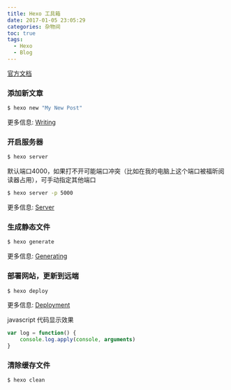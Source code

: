 ```yaml
---
title: Hexo 工具箱
date: 2017-01-05 23:05:29
categories: 杂物间
toc: true
tags:
  - Hexo
  - Blog
---
```



[官方文档](https://hexo.io/zh-cn/docs/)

### 添加新文章

``` bash
$ hexo new "My New Post"
```

更多信息: [Writing](https://hexo.io/docs/writing.html)

### 开启服务器

``` bash
$ hexo server
```
默认端口4000，如果打不开可能端口冲突（比如在我的电脑上这个端口被福昕阅读器占用），可手动指定其他端口
``` bash
$ hexo server -p 5000

```

更多信息: [Server](https://hexo.io/docs/server.html)

### 生成静态文件

``` bash
$ hexo generate
```

更多信息: [Generating](https://hexo.io/docs/generating.html)

### 部署网站，更新到远端

``` bash
$ hexo deploy
```

更多信息: [Deployment](https://hexo.io/docs/deployment.html)

javascript 代码显示效果
``` javascript
var log = function() {
    console.log.apply(console, arguments)
}
```
### 清除缓存文件
``` bash
$ hexo clean
```
